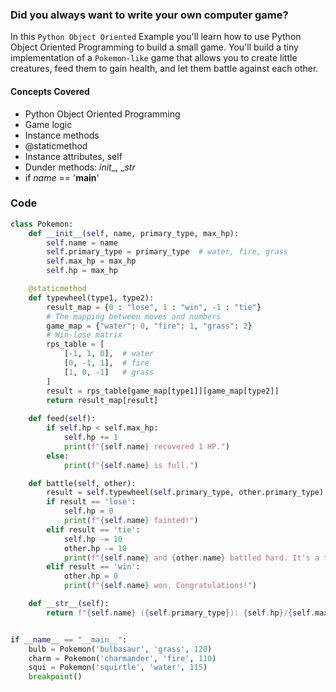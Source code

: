 ### Did you always want to write your own computer game?
In this `Python Object Oriented` Example you'll learn how to use Python Object Oriented Programming to build a small game.
You'll build a tiny implementation of a `Pokemon-like` game that allows you to create little creatures, feed them to gain health, and let them battle against each other. 
#### Concepts Covered
* Python Object Oriented Programming
* Game logic
* Instance methods
* @staticmethod
* Instance attributes, self
* Dunder methods: _init__, __str_
* if _name_ == '__main__'
### Code
````python
class Pokemon:
    def __init__(self, name, primary_type, max_hp):
        self.name = name
        self.primary_type = primary_type  # water, fire, grass
        self.max_hp = max_hp
        self.hp = max_hp

    @staticmethod
    def typewheel(type1, type2):
        result_map = {0 : "lose", 1 : "win", -1 : "tie"}
        # The mapping between moves and numbers
        game_map = {"water": 0, "fire": 1, "grass": 2}
        # Win-lose matrix
        rps_table = [
            [-1, 1, 0],  # water
            [0, -1, 1],  # fire
            [1, 0, -1]   # grass
        ]
        result = rps_table[game_map[type1]][game_map[type2]]
        return result_map[result]
    
    def feed(self):
        if self.hp < self.max_hp:
            self.hp += 1
            print(f"{self.name} recovered 1 HP.")
        else:
            print(f"{self.name} is full.")

    def battle(self, other):
        result = self.typewheel(self.primary_type, other.primary_type)
        if result == 'lose':
            self.hp = 0
            print(f"{self.name} fainted!")
        elif result == 'tie':
            self.hp -= 10
            other.hp -= 10
            print(f"{self.name} and {other.name} battled hard. It's a tie.")
        elif result == 'win':
            other.hp = 0
            print(f"{self.name} won. Congratulations!")

    def __str__(self):
        return f"{self.name} ({self.primary_type}): {self.hp}/{self.max_hp}"


if __name__ == "__main__":
    bulb = Pokemon('bulbasaur', 'grass', 120)
    charm = Pokemon('charmander', 'fire', 110)
    squi = Pokemon('squirtle', 'water', 115)
    breakpoint()
````
